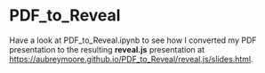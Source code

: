 # PDF_to_Reveal

Have a look at PDF_to_Reveal.ipynb to see how I converted my PDF presentation to the resulting **reveal.js** presentation at <https://aubreymoore.github.io/PDF_to_Reveal/reveal.js/slides.html>.
